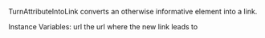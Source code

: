 TurnAttributeIntoLink converts an otherwise informative element into a link.

Instance Variables:
	url	<URI>	the url where the new link leads to

